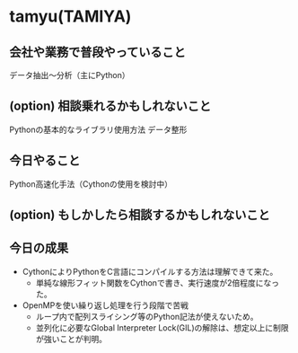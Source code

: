 # tamyu(TAMIYA)

## 会社や業務で普段やっていること
データ抽出～分析（主にPython）

## (option) 相談乗れるかもしれないこと
Pythonの基本的なライブラリ使用方法
データ整形

## 今日やること
Python高速化手法（Cythonの使用を検討中）

## (option) もしかしたら相談するかもしれないこと

## 今日の成果
- CythonによりPythonをC言語にコンパイルする方法は理解できて来た。
  - 単純な線形フィット関数をCythonで書き、実行速度が2倍程度になった。
- OpenMPを使い繰り返し処理を行う段階で苦戦
  - ループ内で配列スライシング等のPython記法が使えないため。
  - 並列化に必要なGlobal Interpreter Lock(GIL)の解除は、想定以上に制限が強いことが判明。
